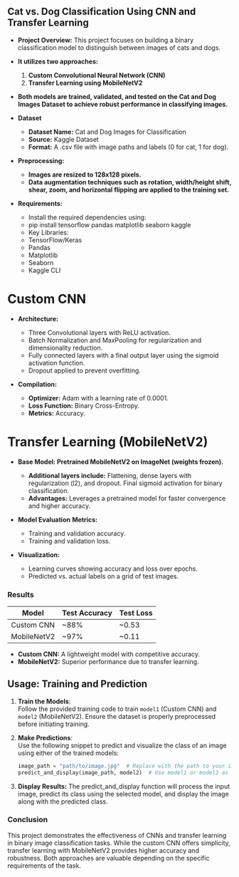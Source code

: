 ## Cat vs. Dog Classification Using CNN and Transfer Learning

- **Project Overview:**
  This project focuses on building a binary classification model to distinguish between images of cats and dogs.
- **It utilizes two approaches:**
  1. **Custom Convolutional Neural Network (CNN)**
  2. **Transfer Learning using MobileNetV2**
- **Both models are trained, validated, and tested on the Cat and Dog Images Dataset to achieve robust performance in classifying images.**


- **Dataset**
    
  - **Dataset Name:** Cat and Dog Images for Classification
  - **Source:** Kaggle Dataset
  - **Format:** A .csv file with image paths and labels (0 for cat, 1 for dog).
- **Preprocessing:**
  - **Images are resized to 128x128 pixels.**
  - **Data augmentation techniques such as rotation, width/height shift, shear, zoom, and horizontal flipping are applied to the training set.**

- **Requirements:**
  - Install the required dependencies using:
  - pip install tensorflow pandas matplotlib seaborn kaggle
  - Key Libraries:
  - TensorFlow/Keras
  - Pandas
  - Matplotlib
  - Seaborn
  - Kaggle CLI

# Custom CNN

- **Architecture:**
  - Three Convolutional layers with ReLU activation.
  - Batch Normalization and MaxPooling for regularization and dimensionality reduction.
  - Fully connected layers with a final output layer using the sigmoid activation function.
  - Dropout applied to prevent overfitting.

- **Compilation:**
  
  - **Optimizer:** Adam with a learning rate of 0.0001.
  - **Loss Function:** Binary Cross-Entropy.
  - **Metrics:** Accuracy.
    
# Transfer Learning (MobileNetV2)
  
- **Base Model: Pretrained MobileNetV2 on ImageNet (weights frozen).**
  - **Additional layers include:**
        Flattening, dense layers with regularization (l2), and dropout.
        Final sigmoid activation for binary classification.
  - **Advantages:** Leverages a pretrained model for faster convergence and higher accuracy.

- **Model Evaluation**
  **Metrics:**
    - Training and validation accuracy.
    - Training and validation loss.

- **Visualization:**
  - Learning curves showing accuracy and loss over epochs.
  - Predicted vs. actual labels on a grid of test images.

### Results

| Model         | Test Accuracy | Test Loss |
|---------------|---------------|-----------|
| Custom CNN    | ~88%          | ~0.53      |
| MobileNetV2   | ~97%          | ~0.11    |

- **Custom CNN:** A lightweight model with competitive accuracy.
- **MobileNetV2:** Superior performance due to transfer learning.

## Usage: Training and Prediction

1. **Train the Models**:  
   Follow the provided training code to train `model1` (Custom CNN) and `model2` (MobileNetV2). Ensure the dataset is properly preprocessed before initiating training.  

2. **Make Predictions**:  
   Use the following snippet to predict and visualize the class of an image using either of the trained models:  

   ```python
   image_path = "path/to/image.jpg"  # Replace with the path to your image
   predict_and_display(image_path, model2)  # Use model1 or model2 as desired

3. **Display Results:**
The predict_and_display function will process the input image, predict its class using the selected model, and display the image along with the predicted class.

### Conclusion
This project demonstrates the effectiveness of CNNs and transfer learning in binary image classification tasks. While the custom CNN offers simplicity, transfer learning with MobileNetV2 provides higher accuracy and robustness. Both approaches are valuable depending on the specific requirements of the task.

